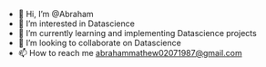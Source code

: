 - 👋 Hi, I’m @Abraham
- 👀 I’m interested in Datascience
- 🌱 I’m currently learning and implementing Datascience projects
- 💞️ I’m looking to collaborate on Datascience
- 📫 How to reach me abrahammathew02071987@gmail.com

<!---
abrahammathew02071987/abrahammathew02071987 is a ✨ special ✨ repository because its `README.md` (this file) appears on your GitHub profile.
You can click the Preview link to take a look at your changes.
--->
